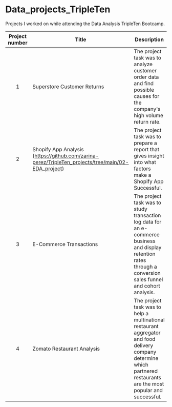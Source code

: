 # Data_projects_TripleTen
Projects I worked on while attending the Data Analysis TripleTen Bootcamp.


| Project number | Title | Description |
| :-----------: | ----------- |----------- |
| 1 | Superstore Customer Returns | The project task was to analyze customer order data and find possible causes for the company's high volume return rate. |
| 2 | Shopify App Analysis (https://github.com/zarina-perez/TripleTen_projects/tree/main/02-EDA_project) | The project task was to prepare a report that gives insight into what factors make a Shopify App Successful. |
| 3 | E-Commerce Transactions | The project task was to study transaction log data for an e-commerce business and display retention rates through a conversion sales funnel and cohort analysis. |
| 4 | Zomato Restaurant Analysis | The project task was to help a multinational restaurant aggregator and food delivery company determine which partnered restaurants are the most popular and successful. |
